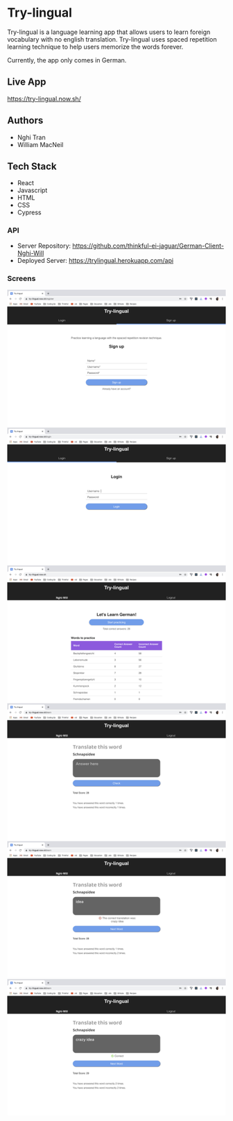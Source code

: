# Try-lingual

Try-lingual is a language learning app that allows users to learn foreign vocabulary with no english translation. Try-lingual uses spaced repetition learning technique to help users memorize the words forever.

Currently, the app only comes in German.

## Live App

https://try-lingual.now.sh/

## Authors

- Nghi Tran
- William MacNeil

## Tech Stack

- React
- Javascript
- HTML
- CSS
- Cypress

### API

- Server Repository: https://github.com/thinkful-ei-jaguar/German-Client-Nghi-Will
- Deployed Server: https://trylingual.herokuapp.com/api

### Screens

<img src="images/trylingual1.png">
<img src="images/trylingual2.png">
<img src="images/trylingual3.png">
<img src="images/trylingual4.png">
<img src="images/trylingual5.png">
<img src="images/trylingual6.png">
